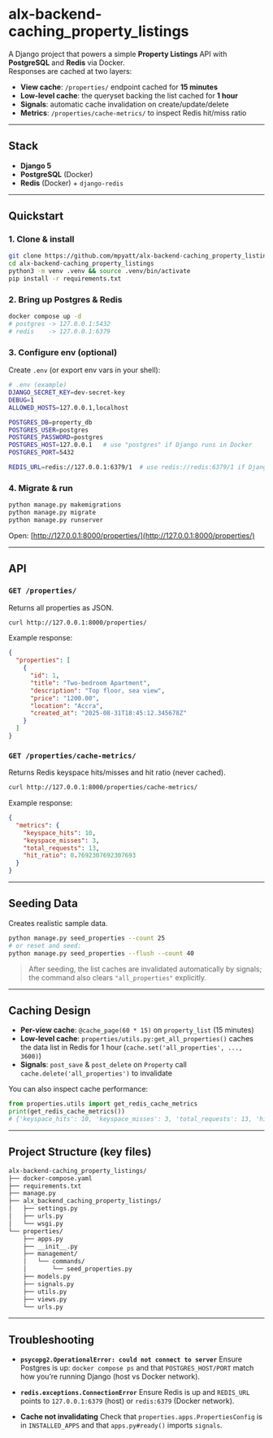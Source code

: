 # alx-backend-caching_property_listings

A Django project that powers a simple **Property Listings** API with **PostgreSQL** and **Redis** via Docker.  
Responses are cached at two layers:

- **View cache**: `/properties/` endpoint cached for **15 minutes**
- **Low-level cache**: the queryset backing the list cached for **1 hour**
- **Signals**: automatic cache invalidation on create/update/delete
- **Metrics**: `/properties/cache-metrics/` to inspect Redis hit/miss ratio

---

## Stack

- **Django 5**
- **PostgreSQL** (Docker)
- **Redis** (Docker) + `django-redis`

---

## Quickstart

### 1. Clone & install

```bash
git clone https://github.com/mpyatt/alx-backend-caching_property_listings.git
cd alx-backend-caching_property_listings
python3 -m venv .venv && source .venv/bin/activate
pip install -r requirements.txt
````

### 2. Bring up Postgres & Redis

```bash
docker compose up -d
# postgres -> 127.0.0.1:5432
# redis    -> 127.0.0.1:6379
```

### 3. Configure env (optional)

Create `.env` (or export env vars in your shell):

```bash
# .env (example)
DJANGO_SECRET_KEY=dev-secret-key
DEBUG=1
ALLOWED_HOSTS=127.0.0.1,localhost

POSTGRES_DB=property_db
POSTGRES_USER=postgres
POSTGRES_PASSWORD=postgres
POSTGRES_HOST=127.0.0.1   # use "postgres" if Django runs in Docker
POSTGRES_PORT=5432

REDIS_URL=redis://127.0.0.1:6379/1  # use redis://redis:6379/1 if Django runs in Docker
```

### 4. Migrate & run

```bash
python manage.py makemigrations
python manage.py migrate
python manage.py runserver
```

Open: [http://127.0.0.1:8000/properties/](http://127.0.0.1:8000/properties/)

---

## API

### `GET /properties/`

Returns all properties as JSON.

```bash
curl http://127.0.0.1:8000/properties/
```

Example response:

```json
{
  "properties": [
    {
      "id": 1,
      "title": "Two-bedroom Apartment",
      "description": "Top floor, sea view",
      "price": "1200.00",
      "location": "Accra",
      "created_at": "2025-08-31T18:45:12.345678Z"
    }
  ]
}
```

### `GET /properties/cache-metrics/`

Returns Redis keyspace hits/misses and hit ratio (never cached).

```bash
curl http://127.0.0.1:8000/properties/cache-metrics/
```

Example response:

```json
{
  "metrics": {
    "keyspace_hits": 10,
    "keyspace_misses": 3,
    "total_requests": 13,
    "hit_ratio": 0.7692307692307693
  }
}
```

---

## Seeding Data

Creates realistic sample data.

```bash
python manage.py seed_properties --count 25
# or reset and seed:
python manage.py seed_properties --flush --count 40
```

> After seeding, the list caches are invalidated automatically by signals; the command also clears `"all_properties"` explicitly.

---

## Caching Design

- **Per-view cache**: `@cache_page(60 * 15)` on `property_list` (15 minutes)
- **Low-level cache**: `properties/utils.py:get_all_properties()` caches the data list in Redis for 1 hour (`cache.set('all_properties', ..., 3600)`)
- **Signals**: `post_save` & `post_delete` on `Property` call `cache.delete('all_properties')` to invalidate

You can also inspect cache performance:

```python
from properties.utils import get_redis_cache_metrics
print(get_redis_cache_metrics())
# {'keyspace_hits': 10, 'keyspace_misses': 3, 'total_requests': 13, 'hit_ratio': 0.769...}
```

---

## Project Structure (key files)

```sh
alx-backend-caching_property_listings/
├── docker-compose.yaml
├── requirements.txt
├── manage.py
├── alx_backend_caching_property_listings/
│   ├── settings.py
│   ├── urls.py
│   └── wsgi.py
└── properties/
    ├── apps.py
    ├── __init__.py
    ├── management/
    │   └── commands/
    │       └── seed_properties.py
    ├── models.py
    ├── signals.py
    ├── utils.py
    ├── views.py
    └── urls.py
```

---

## Troubleshooting

- **`psycopg2.OperationalError: could not connect to server`**
  Ensure Postgres is up: `docker compose ps` and that `POSTGRES_HOST/PORT` match how you’re running Django (host vs Docker network).

- **`redis.exceptions.ConnectionError`**
  Ensure Redis is up and `REDIS_URL` points to `127.0.0.1:6379` (host) or `redis:6379` (Docker network).

- **Cache not invalidating**
  Check that `properties.apps.PropertiesConfig` is in `INSTALLED_APPS` and that `apps.py#ready()` imports `signals`.
